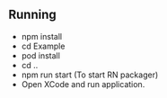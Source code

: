 ## Running

- npm install 
- cd Example
- pod install 
- cd ..
- npm run start (To start RN packager)
- Open XCode and run application. 
